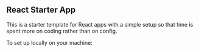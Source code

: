React Starter App
-------------------


This is a starter template for React apps with a simple
setup so that time is spent more on coding rather than on config.


To set up locally on your machine:
